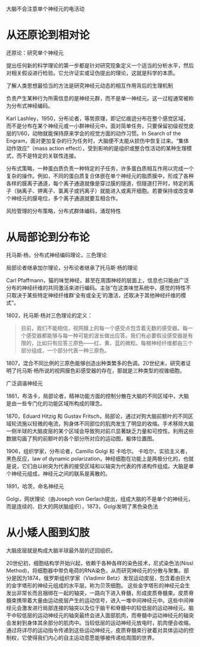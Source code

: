 大脑不会注意单个神经元的电活动

# 从还原论到相对论
还原论：研究单个神经元

提出任何新的科学理论的第一步都是针对研究现象定义一个适当的分析水平，然后对相关假设进行检验。它允许证实或证伪提出的理论，这就是科学的本质。

了解人类思想最恰当的方法是研究神经元动态的相互作用背后的生理机制

负责产生某种行为所需信息的是神经元群，而不是单一神经元。这一过程通常被称为分布式神经编码。

Karl Lashley，1950，分布论者，等势原理，即记忆痕迹分布在整个感觉区域，而不是分布在某个神经元或一小群神经元中。面对简单任务，只要保留初级视觉皮层的1/60，动物就能保持原来学会的视觉方面的动作习惯。In Search of the Engram，面对更加复杂的行为任务时，大脑便不太能从损伤中恢复过来。“集体动作效应”（mass action effect），受到影响的是组织或整合性活动的某种生理模式，而不是特定的关联性连接。

分布式策略，一种蛋白质负责一种特定的子任务，许多蛋白质相互作用以完成一个复杂的操作。例如，不同的蛋白质复合体嵌在单个神经元的脂质膜中，形成了各种各样的膜离子通道，每个离子通道就像是穿过膜的隧道，但隧道打开时，特定的离子（钠离子、钾离子、氯离子或钙离子）就能进入或离开细胞。若要保持或改变单个神经元的膜电位，多个离子通道就要互相合作。

风险管理的分布策略，分布式群体编码，涌现特性

# 从局部论到分布论

托马斯·杨，分布式神经编码理论，三色理论

局部论者继承加尔理论，分布论者继承了托马斯·杨的理论

Carl Pfaffmann，猫的味觉神经，甚至在周围神经的层面上，信息也只能由广泛分布的神经纤维的共同激活来进行编码。主张“在这类味觉系统中，感觉的特性不只取决于某些特定神经纤维群‘全有或全无’的激活，还取决于其他神经纤维的模式”。

1802，托马斯·杨对三色理论的定义：
>目前，我们不能相信，视网膜上的每一个感受点包含着无数的感受器。每一个感受器都能够与每一种可能的波长做出应答。我们有必要假设感受器是有限的，比如只有应答三原色——红、黄、蓝的微粒。每根神经纤维都由三个部分组成，一个部分代表一种三原色。

1807，混合不同比例的三原色能够创造出种类繁多的色调。20世纪末，研究者证明了托马斯·杨所说的视网膜色彩感受器的存在，那就是三种类型的视锥细胞。

广泛调谐神经元

1861，布洛卡，局部论者，精神功能方面的控制分散在大脑的不同区域中，大脑是由一些专门化的功能区域所构成的理念。

1870，Eduard Hitzig 和 Gustav Fritsch，局部论，通过对狗大脑前额叶的不同区域轮流施以轻微的电流，狗身体不同部位的肌肉发生了明显的收缩。手术移除大脑一侧半球的大脑皮层的某个区域会导致狗对前爪显著缺乏力量和可控性。利用这些数据勾画了狗的前额叶的各个部分所对应的运动图，躯体位置图。


1906，组织学家，分布论者，Camillo Golgi 和 卡哈尔。
卡哈尔，实验主义者，黑色反应，law of dynamic polarization，神经细胞在功能上是两极分化的，也就是说，它们由以树突为代表的接受区域和以轴突为代表的传递构件组成。大脑是单个神经元组成，神经元之间的联系是离散的。

1891，哈茨，命名神经元

Golgi，网状理论（由Joseph von Gerlach提出，组成大脑的不是单个的神经元，而是连续的、巨大的网状脑组织），1873，Golgi发明了黑色染色法


# 从小矮人图到幻肢
大脑皮层就是构成大脑半球最外层的迂回组织。

20世纪初，细胞结构学开始兴起，依赖于各种各样的染色技术，尼式染色法(Nissl Method)，将细胞器中带负电荷的RNA染色，从而研究神经元的分散与聚集。部分是因为1874，俄罗斯组织学家（Vladimir Betz）发现运动皮层，包含着由巨大的金字塔形的神经元组成的水平层。称为贝茨细胞。
这些金字塔形的神经元会生发出非常长而且捆绑在一起的轴突，一路向下进入脊髓，形成皮质脊髓束。皮质脊髓束携带着大量由运动皮层产生的运动信号，进入一堆中间神经元中。这些中间神经元会激发进行局部连接的轴突以及位于脑干和脊髓中的较低层的运动神经元。脑干中较低层的运动神经元的轴突最终会进入面部肌肉，而脊髓中运动神经元的轴突会发射到身体其余部分的肌肉中。当较低层的运动神经元放电时，肌肉便会收缩。通过将详尽的运动指令传递到这些运动神经元，皮质脊髓束行驶着对具体运动的控制权，它使得我们内心的自主运动意愿能够被传递给周围的世界。

